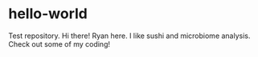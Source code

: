 # hello-world
Test repository.
Hi there! Ryan here. I like sushi and microbiome analysis.
Check out some of my coding!
